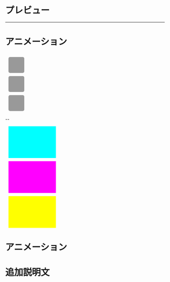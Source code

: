 # プレビュー

---

<!-- .slide: data-auto-animate -->

# アニメーション

## <div class="r-hstack justify-center"><div data-id="box1" style="background: #999; width: 50px; height: 50px; margin: 10px; border-radius: 5px;" data-auto-animate-target="4"></div><div data-id="box2" style="background: #999; width: 50px; height: 50px; margin: 10px; border-radius: 5px;" data-auto-animate-target="5"></div><div data-id="box3" style="background: #999; width: 50px; height: 50px; margin: 10px; border-radius: 5px;" data-auto-animate-target="6"></div></div>

--

<!-- .slide: data-auto-animate -->

<div class="r-hstack justify-center"><div data-id="box1" data-auto-animate-delay="0" style="background: cyan; width: 150px; height: 100px; margin: 10px;" data-auto-animate-target="0"></div><div data-id="box2" data-auto-animate-delay="0.1" style="background: magenta; width: 150px; height: 100px; margin: 10px;" data-auto-animate-target="1"></div><div data-id="box3" data-auto-animate-delay="0.2" style="background: yellow; width: 150px; height: 100px; margin: 10px;" data-auto-animate-target="2"></div></div>

# アニメーション

# 追加説明文
